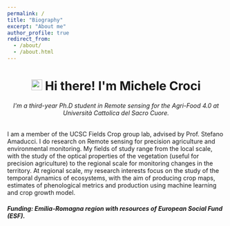 ```yaml
---
permalink: /
title: "Biography"
excerpt: "About me"
author_profile: true
redirect_from: 
  - /about/
  - /about.html
---
```



<h1 align="center"><img src="https://media.giphy.com/media/hvRJCLFzcasrR4ia7z/giphy.gif" width="25px"> Hi there! I'm Michele Croci</h1>

<h6 align="center" > I'm a third-year Ph.D student in Remote sensing for the Agri-Food 4.0 at Università Cattolica del Sacro Cuore.  </h6> 



I am a member of the UCSC Fields Crop group lab, advised by Prof. Stefano Amaducci. I do research on Remote sensing for precision agriculture and environmental monitoring.
My fields of study range from the local scale, with the study of the optical properties of the vegetation (useful for precision agriculture) to the regional scale for monitoring changes in the territory. At regional scale, my research interests focus on the study of the temporal dynamics of ecosystems, with the aim of producing crop maps, estimates of phenological metrics and production using machine learning and crop growth model. 






<h5> Funding: Emilia-Romagna region with resources of European Social Fund (ESF). </h5>

